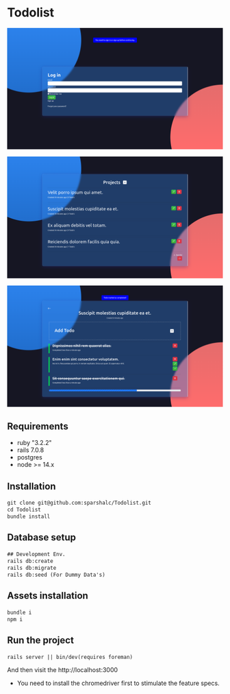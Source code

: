 # Todolist

![Alt text](image.png)

![Alt text](image-1.png)

![Alt text](image-2.png)

## Requirements
- ruby "3.2.2"
- rails 7.0.8
- postgres
- node >= 14.x

## Installation
```
git clone git@github.com:sparshalc/Todolist.git
cd Todolist
bundle install
```
## Database setup
```
## Development Env.
rails db:create
rails db:migrate
rails db:seed (For Dummy Data's)

```

## Assets installation
```
bundle i
npm i
```

## Run the project
```
rails server || bin/dev(requires foreman)
```
And then visit the http://localhost:3000


* You need to install the chromedriver first to stimulate the feature specs.